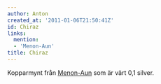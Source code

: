 ```yaml
---
author: Anton
created_at: '2011-01-06T21:50:41Z'
id: Chiraz
links:
  mention:
  - 'Menon-Aun'
title: Chiraz
---
```


Kopparmynt från [Menon-Aun] som är värt 0,1 silver.

  [Menon-Aun]: Menon-Aun
